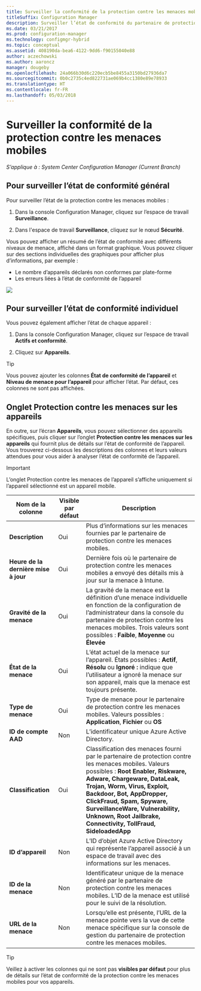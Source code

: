 ```yaml
---
title: Surveiller la conformité de la protection contre les menaces mobiles
titleSuffix: Configuration Manager
description: Surveiller l’état de conformité du partenaire de protection contre les menaces mobiles à partir de la console Configuration manager
ms.date: 03/21/2017
ms.prod: configuration-manager
ms.technology: configmgr-hybrid
ms.topic: conceptual
ms.assetid: 408190da-bea6-4122-9dd6-f90155040e88
author: aczechowski
ms.author: aaroncz
manager: dougeby
ms.openlocfilehash: 24a066b30d6c220ecb5be8455a3150bd27936da7
ms.sourcegitcommit: 0b0c2735c4ed822731ae069b4cc1380e89e78933
ms.translationtype: HT
ms.contentlocale: fr-FR
ms.lasthandoff: 05/03/2018
---
```

# <a name="monitor-mobile-threat-defense-compliance"></a>**Surveiller la conformité de la protection contre les menaces mobiles**

*S’applique à : System Center Configuration Manager (Current Branch)*

## <a name="to-monitor-the-overall-compliance-status"></a>Pour surveiller l’état de conformité général

Pour surveiller l’état de la protection contre les menaces mobiles :

1.  Dans la console Configuration Manager, cliquez sur l’espace de travail **Surveillance**.

2.  Dans l'espace de travail **Surveillance**, cliquez sur le nœud **Sécurité**.

Vous pouvez afficher un résumé de l’état de conformité avec différents niveaux de menace, affiché dans un format graphique. Vous pouvez cliquer sur des sections individuelles des graphiques pour afficher plus d’informations, par exemple : 

- Le nombre d’appareils déclarés non conformes par plate-forme
- Les erreurs liées à l’état de conformité de l’appareil

![](http://i.imgur.com/bmPsiWk.png)

## <a name="to-monitor-the-individual-compliance-status"></a>Pour surveiller l’état de conformité individuel

Vous pouvez également afficher l’état de chaque appareil :

1.  Dans la console Configuration Manager, cliquez sur l’espace de travail **Actifs et conformité**.

2.  Cliquez sur **Appareils**.

> [!TIP] 
> Vous pouvez ajouter les colonnes **État de conformité de l’appareil** et **Niveau de menace pour l’appareil** pour afficher l’état. Par défaut, ces colonnes ne sont pas affichées.

## <a name="device-threat-protection-tab"></a>Onglet Protection contre les menaces sur les appareils

En outre, sur l’écran **Appareils**, vous pouvez sélectionner des appareils spécifiques, puis cliquer sur l’onglet **Protection contre les menaces sur les appareils** qui fournit plus de détails sur l’état de conformité de l’appareil. Vous trouverez ci-dessous les descriptions des colonnes et leurs valeurs attendues pour vous aider à analyser l’état de conformité de l’appareil.

> [!IMPORTANT] 
> L’onglet Protection contre les menaces de l’appareil s’affiche uniquement si l’appareil sélectionné est un appareil mobile.

|Nom de la colonne|Visible par défaut|Description| 
|-|-|-|
|**Description**| Oui | Plus d’informations sur les menaces fournies par le partenaire de protection contre les menaces mobiles. |
|**Heure de la dernière mise à jour**| Oui | Dernière fois où le partenaire de protection contre les menaces mobiles a envoyé des détails mis à jour sur la menace à Intune. |
|**Gravité de la menace**| Oui | La gravité de la menace est la définition d’une menace individuelle en fonction de la configuration de l’administrateur dans la console du partenaire de protection contre les menaces mobiles. Trois valeurs sont possibles : **Faible**, **Moyenne** ou **Élevée** |
|**État de la menace**| Oui | L’état actuel de la menace sur l’appareil. États possibles : **Actif**, **Résolu** ou **Ignoré :** indique que l’utilisateur a ignoré la menace sur son appareil, mais que la menace est toujours présente. |
|**Type de menace**| Oui | Type de menace pour le partenaire de protection contre les menaces mobiles. Valeurs possibles : **Application**, **Fichier** ou **OS** |
|**ID de compte AAD**| Non | L’identificateur unique Azure Active Directory. |
|**Classification**| Oui | Classification des menaces fourni par le partenaire de protection contre les menaces mobiles. Valeurs possibles : **Root Enabler, Riskware, Adware, Chargeware, DataLeak, Trojan, Worm, Virus, Exploit, Backdoor, Bot, AppDropper, ClickFraud, Spam, Spyware, SurveillanceWare, Vulnerability, Unknown, Root Jailbrake, Connectivity, TollFraud, SideloadedApp** |
|**ID d’appareil**| Non | L’ID d’objet Azure Active Directory qui représente l’appareil associé à un espace de travail avec des informations sur les menaces. |
|**ID de la menace**| Non | Identificateur unique de la menace généré par le partenaire de protection contre les menaces mobiles. L’ID de la menace est utilisé pour le suivi de la résolution. |
|**URL de la menace**| Non | Lorsqu’elle est présente, l’URL de la menace pointe vers la vue de cette menace spécifique sur la console de gestion du partenaire de protection contre les menaces mobiles. |

> [!TIP] 
> Veillez à activer les colonnes qui ne sont pas **visibles par défaut** pour plus de détails sur l’état de conformité de la protection contre les menaces mobiles pour vos appareils.
